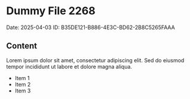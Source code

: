 # Dummy File 2268

Date: 2025-04-03
ID: B35DE121-B886-4E3C-BD62-2B8C5265FAAA

## Content

Lorem ipsum dolor sit amet, consectetur adipiscing elit.
Sed do eiusmod tempor incididunt ut labore et dolore magna aliqua.

* Item 1
* Item 2
* Item 3

